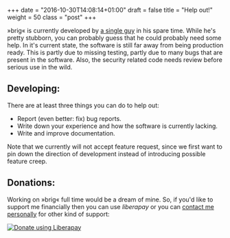 +++
date = "2016-10-30T14:08:14+01:00"
draft = false
title = "Help out!"
weight = 50
class = "post"
+++

»brig« is currently developed by [a single guy](https://github.com/sahib) in
his spare time. While he's pretty stubborn, you can probably guess that he
could probably need some help. In it's current state, the software is still far
away from being production ready. This is partly due to missing testing, partly
due to many bugs that are present in the software. Also, the security related
code needs review before serious use in the wild.

<h2>Developing:</h2>

<span class="italic">There are at least three things you can do to help out:</span>

* Report (even better: fix) bug reports.
* Write down your experience and how the software is currently lacking.
* Write and improve documentation.

Note that we currently will <span class="italic">not</span> accept feature
request, since we first want to pin down the direction of development instead of introducing possible feature creep.

<h2>Donations:</h2>

Working on »brig« full time would be a dream of mine. So, if you'd like to
support me financially then you can use *liberapay* or you can [contact
me personally](mailto:sahib@online) for other kind of support:

<a href="https://liberapay.com/sahib/donate"><img alt="Donate using Liberapay" src="https://liberapay.com/assets/widgets/donate.svg"></a>
